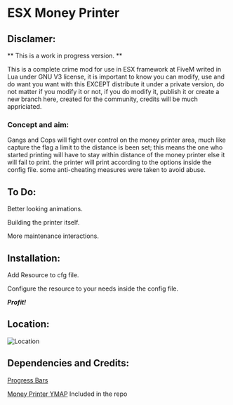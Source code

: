 # ESX Money Printer

## Disclamer: 
** This is a work in progress version. **


This is a complete crime mod for use in ESX framework at FiveM writed in Lua under GNU V3 license, it is important to know you can modify, use and do want you want with this EXCEPT distribute it under a private version, do not matter if you modify it or not, if you do modify it, publish it or create a new branch here, created for the community, credits will be much appriciated.

### Concept and aim:
Gangs and Cops will fight over control on the money printer area, much like capture the flag a limit to the distance is been set;
this means the one who started printing will have to stay within distance of the money printer else it will fail to print.
the printer will print according to the options inside the config file.
some anti-cheating measures were taken to avoid abuse.

## To Do:

Better looking animations. 

Building the printer itself. 

More maintenance interactions. 

## Installation:

Add Resource to cfg file.

Configure the resource to your needs inside the config file.

***Profit!***

## Location:

![Location](https://i.ibb.co/xFtgCG8/Screenshot-34.png)


## Dependencies and Credits:
[Progress Bars](https://github.com/EthanPeacock/progressBars/releases/tag/1.0)

[Money Printer YMAP](https://www.gta5-mods.com/maps/small-counterfeit-cash-operation)
Included in the repo
